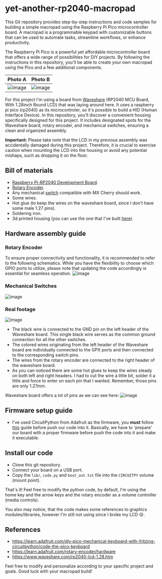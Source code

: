 # yet-another-rp2040-macropad

This Git repository provides step-by-step instructions and code samples for building a simple macropad using the Raspberry Pi Pico microcontroller board. A macropad is a programmable keypad with customizable buttons that can be used to automate tasks, streamline workflows, or enhance productivity.

The Raspberry Pi Pico is a powerful yet affordable microcontroller board that offers a wide range of possibilities for DIY projects. By following the instructions in this repository, you'll be able to create your own macropad using the Pico and a few additional components.

| Photo A                            |  Photo B                            |
| ----------------------------------- | ----------------------------------- |
| ![image](https://github.com/thiagosanches/yet-another-rp2040-macropad/assets/5191469/f7b57aa0-b103-4cf7-b7d5-47833562f37e) | ![image](https://github.com/thiagosanches/yet-another-rp2040-macropad/assets/5191469/4682dc8b-548b-4197-a9b8-ca7d19ab609b) |

For this project I'm using a board from [Waveshare](https://www.waveshare.com/rp2040-lcd-1.28.htm) (RP2040 MCU Board, With 1.28inch Round LCD) that was laying around here. It uses a raspberry pi pico (rp2040) as its microcontroler, so it's possible to build a HID (Human Interface Device). In this repository, you'll discover a convenient housing specifically designed for this project. It includes designated spots for the Waveshare board, rotary encoder, and mechanical switches, ensuring a clean and organized assembly.

**Important:** Please take note that the LCD in my previous assembly was accidentally damaged during this project. Therefore, it is crucial to exercise caution when mounting the LCD into the housing or avoid any potential mishaps, such as dropping it on the floor.

## Bill of materials
- [Raspberry Pi-RP2040 Development Board](https://pt.aliexpress.com/item/1005004616586355.html?spm=a2g0o.order_list.order_list_main.21.21efcaa4GvI4NZ&gatewayAdapt=glo2bra).
- [Rotary Encoder](https://pt.aliexpress.com/item/4001112405456.html?spm=a2g0o.order_list.order_list_main.337.56c2caa4j3XZvl&gatewayAdapt=glo2bra).
- Any mechanical [switch](https://pt.aliexpress.com/item/1005004285463567.html?spm=a2g0o.productlist.main.15.7c3823b2lCL06c&algo_pvid=f50a2a66-7073-4be2-a435-df6fec2686b5&algo_exp_id=f50a2a66-7073-4be2-a435-df6fec2686b5-7&pdp_npi=3%40dis%21BRL%2165.37%2132.69%21%21%2112.66%21%21%40212244c416888441242025140d0779%2112000028629113466%21sea%21BR%21172919556&curPageLogUid=xjMCfauOfAiu) compatible with MX Cherry should work.
- Some wires.
- Hot glue (to keep the wires on the waveshare board, since I don't have some male 1.27 pins).
- Soldering iron.
- 3d printed housing  (you can use the one that I've built [here](https://www.tinkercad.com/things/47IuxGAQAh5)).

## Hardware assembly guide

### Rotary Encoder
To ensure proper connectivity and functionality, it is recommended to refer to the following schematics. While you have the flexibility to choose which GPIO ports to utilize, please note that updating the code accordingly is essential for seamless operation.
![image](https://github.com/thiagosanches/yet-another-rp2040-macropad/assets/5191469/e939b195-b1f8-49cc-a5c2-993f597680d0)

### Mechanical Switches
![image](https://github.com/thiagosanches/yet-another-rp2040-macropad/assets/5191469/6970535f-c027-4c64-8933-e0e63ebadb38)


### Real footage

![image](https://github.com/thiagosanches/yet-another-rp2040-macropad/assets/5191469/04d06d68-d482-4c2d-9083-9100d1852387)

- The black wire is connected to the GND pin on the left header of the Waveshare board. This single black wire serves as the common ground connection for all the other switches.
- The colored wires originating from the left header of the Waveshare board are individually connected to the GPX ports and then connected to the corresponding switch pins.
- The wires from the rotary encoder are connected to the right header of the waveshare board.
- As you can noticed there are some hot glues to keep the wires steady on both left and right headers. I had to cut the wire a little bit, solder it a little and force to enter on each pin that I wanted. Remember, those pins are only 1.27mm.

Waveshare board offers a lot of pins as we can see here:
![image](https://github.com/thiagosanches/yet-another-rp2040-macropad/assets/5191469/34edd9b2-64b1-420e-881d-fecc4bb6de79)

## Firmware setup guide
- I've used CircuitPython from Adafruit as the firmware, you **must** follow [this](https://learn.adafruit.com/welcome-to-circuitpython?view=all#download-the-latest-version-2977908) guide before push our code into it. Basically, we have to 'prepare' our board with a proper firmware before push the code into it and make it executable.

## Install our code
- Clone this git repository.
- Connect your board on a USB port.
- Copy the `lib/`, `code.py` and `boot_out.txt` file into the `CIRCUITPY` volume (mount point).

That's it! Feel free to modify the python code, by default, I'm using the home key and the arrow keys and the rotary encoder as a volume controller (media controls).

You also may notice, that the code makes some references to graphics modules/libraries, however I'm still not using since I broke my LCD 😢.

## References
- https://learn.adafruit.com/diy-pico-mechanical-keyboard-with-fritzing-circuitpython/code-the-pico-keyboard
- https://learn.adafruit.com/rotary-encoder/hardware
- https://www.waveshare.com/rp2040-lcd-1.28.htm

Feel free to modify and personalize according to your specific project and goals. Good luck with your macropad build!
